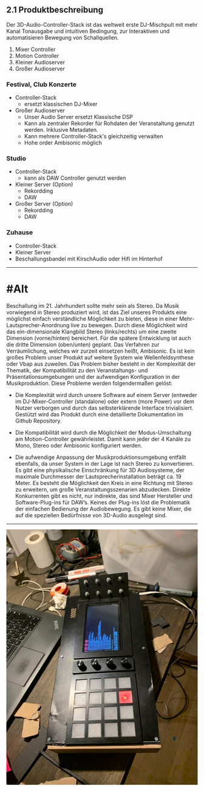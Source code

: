 ## 2.1 Produktbeschreibung

Der 3D-Audio-Controller-Stack ist das weltweit erste DJ-Mischpult mit mehr Kanal Tonausgabe und intuitiven Bedingung, zur Interaktiven und automatisieren Bewegung von Schallquellen.

1. Mixer Controller
2. Motion Controller
3. Kleiner Audioserver
4. Großer Audioserver

### Festival, Club Konzerte
- Controller-Stack
    - ersetzt klassischen DJ-Mixer
- Großer Audioserver
    - Unser Audio Server ersetzt Klassische DSP
    - Kann als zentraler Rekorder für Rohdaten der Veranstaltung genutzt werden. Inklusive Metadaten.
    - Kann mehrere Controller-Stack's gleichzeitig verwalten
    - Hohe order Ambisonic möglich

### Studio
- Controller-Stack
    - kann als DAW Controller genutzt werden
- Kleiner Server (Option)
    - Rekordding
    - DAW
- Großer Server (Option)
    - Rekordding
    - DAW

### Zuhause
- Controller-Stack
- Kleiner Server
- Beschallungsbandel mit KirschAudio oder Hifi im Hinterhof

---
# #Alt

Beschallung im 21. Jahrhundert sollte mehr sein als Stereo. Da Musik vorwiegend in Stereo produziert wird, ist das Ziel unseres Produkts eine möglichst einfach verständliche Möglichkeit zu bieten, diese in einer Mehr-Lautsprecher-Anordnung live zu bewegen. Durch diese Möglichkeit wird das ein-dimensionale Klangbild Stereo (links/rechts) um eine zweite Dimension (vorne/hinten) bereichert. Für die spätere Entwicklung ist auch die dritte Dimension (oben/unten) geplant. Das Verfahren zur Verräumlichung, welches wir zurzeit einsetzen heißt, Ambisonic. Es ist kein großes Problem unser Produkt auf weitere System wie Wellenfeldsynthese oder Vbap aus zuweilen. Das Problem bisher besteht in der Komplexität der Thematik, der Kompatibilität zu den Veranstaltungs- und Präsentationsumgebungen und der aufwendigen Konfiguration in der Musikproduktion. Diese Probleme werden folgendermaßen gelöst:

- Die Komplexität wird durch unsere Software auf einem Server (entweder im DJ-Mixer-Controller (standalone) oder extern (more Power) vor dem Nutzer verborgen und durch das selbsterklärende Interface trivialisiert. Gestützt wird das Produkt durch eine detaillierte Dokumentation im Github Repository.

- Die Kompatibilität wird durch die Möglichkeit der Modus-Umschaltung am Motion-Controller gewährleistet. Damit kann jeder der 4 Kanäle zu Mono, Stereo oder Ambisonic konfiguriert werden.

- Die aufwendige Anpassung der Musikproduktionsumgebung entfällt ebenfalls, da unser System in der Lage ist nach Stereo zu konvertieren. Es gibt eine physikalische Einschränkung für 3D Audiosysteme, der maximale Durchmesser der Lautsprecherinstallation beträgt ca. 19 Meter. Es besteht die Möglichkeit den Kreis in eine Richtung mit Stereo zu erweitern, um große Veranstaltungsszenarien abzudecken. Direkte Konkurrenten gibt es nicht, nur indirekte, das sind Mixer Hersteller und Software-Plug-ins für DAW’s. Keines der Plug-ins löst die Problematik der einfachen Bedienung der Audiobewegung. Es gibt keine Mixer, die auf die speziellen Bedürfnisse von 3D-Audio ausgelegt sind.

---

![Prototype](pix/protoLastState.jpg)
